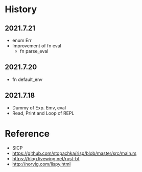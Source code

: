 # History

## 2021.7.21

 - enum Err
 - Improvement of fn eval
   - fn parse_eval

## 2021.7.20

 - fn default_env

## 2021.7.18

 - Dummy of Exp. Emv, eval
 - Read, Print and Loop of REPL

# Reference

 - SICP
 - https://github.com/stopachka/risp/blob/master/src/main.rs
 - https://blog.livewing.net/rust-bf
 - http://norvig.com/lispy.html
